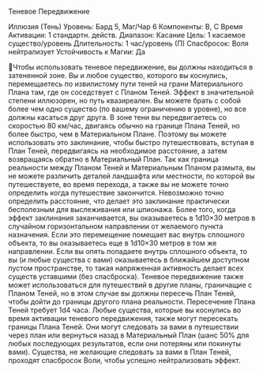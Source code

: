 
Теневое Передвижение

Иллюзия (Тень)
Уровень: Бард 5, Маг/Чар 6
Компоненты: В, С
Время Активации: 1 стандартн. действ.
Диапазон: Касание
Цель: 1 касаемое существо/уровень
Длительность: 1 час/уровень (П)
Спасбросок: Воля нейтрализует
Устойчивость к Магии: Да

Чтобы использовать теневое передвижение, вы должны находиться в затененной зоне. Вы и любое существо, которого вы коснулись, перемещаетесь по
извилистому пути теней на грани Материального Плана там, где он соседствует
с Планом Теней. Эффект в значительной
степени иллюзорен, но путь квазиреален. Вы можете брать с собой более чем
одно существо (по вашему ограничению
в уровне), но все должны касаться друг
друга.
В зоне тени вы передвигаетесь со скоростью 80 км/час, двигаясь обычно на
границе Плана Теней, но более быстро,
чем в Материальном Плане. Поэтому
вы можете использовать это заклинание,
чтобы быстро путешествовать, вступая
в План Теней, передвигаясь на необходимое расстояние, а затем возвращаясь
обратно в Материальный План.
Так как граница реальности между
Планом Теней и Материальным Планом размыта, вы не можете различить
деталей ландшафта или местности, по
которой вы путешествуете, во время
перехода, а также вы не можете точно
определить когда путешествие закончится. Невозможно точно определить
расстояние, что делает это заклинание
практически бесполезным для выслеживания или шпионажа. Более того, когда
эффект заклинания заканчивается, вы
оказываетесь в 1d10×30 метров в случайном горизонтальном направлении
от желаемого пункта назначения. Если
это перемещение помещает вас внутрь
сплошного объекта, то вы оказываетесь
еще в 1d10×30 метров в том же направлении. Если вы опять попадаете внутрь
сплошного объекта, то вы (и любые существа с вами) оказываетесь в ближайшем доступном пустом пространстве,
то такая напряженная активность делает
всех существ уставшими (без спасброска).
Теневое передвижение также может
использоваться для путешествий в другие планы, граничащие с Планом Теней,
но в этом случае вы должны пересечь
План Теней, чтобы дойти до границы
другого плана реальности. Пересечение
Плана Теней требует 1d4 часа.
Любые существа, которые вы коснулись во время активации теневого передвижения, также могут пересекать границы Плана Теней. Они могут следовать
за вами в путешествии через план или
вернуться назад в Материальный План
(шанс 50% для любых последующих
результатов, если они потеряны или покинуты вами). Существа, не желающие
следовать за вами в План Теней, проходят спасбросок Воли, чтобы успешно
нейтрализовать эффект.